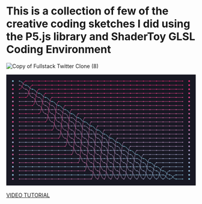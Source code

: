 # This is a collection of few of the creative coding sketches I did using the P5.js library and ShaderToy GLSL Coding Environment

![Copy of Fullstack Twitter Clone (8)](https://user-images.githubusercontent.com/23248726/229031522-64a49ad0-66f7-4ea8-94a8-f64a0bb56736.png)

![BUBBLE_SORT](BUBBLE_SORT.png)

[VIDEO TUTORIAL](https://youtu.be/c_-b_isI4vg)
